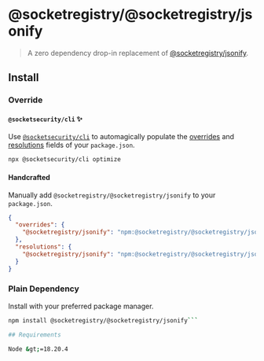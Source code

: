 # @socketregistry/@socketregistry/jsonify

> A zero dependency drop-in replacement of
> [@socketregistry/jsonify](https://www.npmjs.com/package/@socketregistry/jsonify).

## Install

### Override

#### `@socketsecurity/cli` :sparkles:

Use [`@socketsecurity/cli`](https://www.npmjs.com/package/@socketsecurity/cli)
to automagically populate the
[overrides](https://docs.npmjs.com/cli/v9/configuring-npm/package-json#overrides)
and [resolutions](https://yarnpkg.com/configuration/manifest#resolutions) fields
of your `package.json`.

```sh
npx @socketsecurity/cli optimize
```

#### Handcrafted

Manually add `@socketregistry/@socketregistry/jsonify` to your `package.json`.

```json
{
  "overrides": {
    "@socketregistry/jsonify": "npm:@socketregistry/@socketregistry/jsonify@^1"
  },
  "resolutions": {
    "@socketregistry/jsonify": "npm:@socketregistry/@socketregistry/jsonify@^1"
  }
}
```

### Plain Dependency

Install with your preferred package manager.

````sh
npm install @socketregistry/@socketregistry/jsonify```

## Requirements

Node &gt;=18.20.4
````
